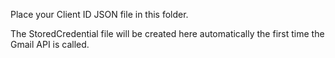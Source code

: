 Place your Client ID JSON file in this folder.

The StoredCredential file will be created here automatically the first time the Gmail API is called.